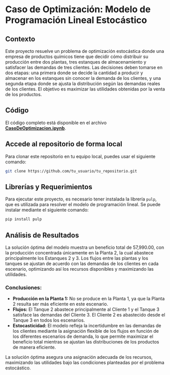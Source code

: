 # Caso de Optimización: Modelo de Programación Lineal Estocástico

## Contexto

Este proyecto resuelve un problema de optimización estocástica donde una empresa de productos químicos tiene que decidir cómo distribuir su producción entre dos plantas, tres estanques de almacenamiento y satisfacer las demandas de tres clientes. Las decisiones deben tomarse en dos etapas: una primera donde se decide la cantidad a producir y almacenar en los estanques sin conocer la demanda de los clientes, y una segunda etapa donde se ajusta la distribución según las demandas reales de los clientes. El objetivo es maximizar las utilidades obtenidas por la venta de los productos.

## Código

El código completo está disponible en el archivo [**CasoDeOptimizacion.ipynb**](code/CasoDeOptimizacion.ipynb).


## Accede al repositorio de forma local

Para clonar este repositorio en tu equipo local, puedes usar el siguiente comando:

```bash
git clone https://github.com/tu_usuario/tu_repositorio.git
```

## Librerías y Requerimientos

Para ejecutar este proyecto, es necesario tener instalada la librería `pulp`, que es utilizada para resolver el modelo de programación lineal. Se puede instalar mediante el siguiente comando:

```bash
pip install pulp
```

## Análisis de Resultados

La solución óptima del modelo muestra un beneficio total de 57,990.00, con la producción concentrada únicamente en la Planta 2, la cual abastece principalmente los Estanques 2 y 3. Los flujos entre las plantas y los tanques se ajustan de acuerdo con las demandas de los clientes en cada escenario, optimizando así los recursos disponibles y maximizando las utilidades.

### Conclusiones:

- **Producción en la Planta 1:** No se produce en la Planta 1, ya que la Planta 2 resulta ser más eficiente en este escenario.
- **Flujos:** El Tanque 2 abastece principalmente al Cliente 1 y el Tanque 3 satisface las demandas del Cliente 3. El Cliente 2 es abastecido desde el Tanque 3 en todos los escenarios.
- **Estocasticidad:** El modelo refleja la incertidumbre en las demandas de los clientes mediante la asignación flexible de los flujos en función de los diferentes escenarios de demanda, lo que permite maximizar el beneficio total mientras se ajustan las distribuciones de los productos de manera eficiente.

La solución óptima asegura una asignación adecuada de los recursos, maximizando las utilidades bajo las condiciones planteadas por el problema estocástico.

